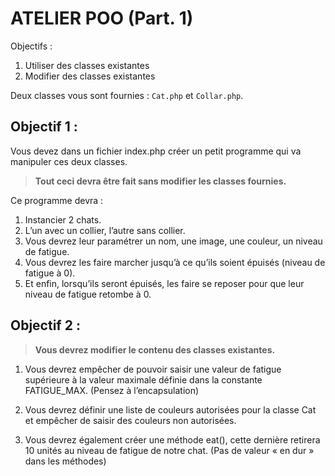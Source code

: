 # ATELIER POO (Part. 1)

Objectifs :

1. Utiliser des classes existantes
2. Modifier des classes existantes

Deux classes vous sont fournies : `Cat.php` et `Collar.php`.

## Objectif 1 :

Vous devez dans un fichier index.php créer un petit programme qui va manipuler ces deux classes.

> **Tout ceci devra être fait sans modifier les classes fournies.**

Ce programme devra : 

1. Instancier 2 chats.
2. L’un avec un collier, l’autre sans collier.
2. Vous devrez leur paramétrer un nom, une image, une couleur, un niveau de fatigue.
2. Vous devrez les faire marcher jusqu’à ce qu’ils soient épuisés (niveau de fatigue à 0).
2. Et enfin, lorsqu’ils seront épuisés, les faire se reposer pour que leur niveau de fatigue retombe à 0.

## Objectif 2 :

> **Vous devrez modifier le contenu des classes existantes.**

1. Vous devrez empêcher de pouvoir saisir une valeur de fatigue supérieure à la valeur maximale définie dans la constante FATIGUE_MAX. (Pensez à l’encapsulation)

2. Vous devrez définir une liste de couleurs autorisées pour la classe Cat et empêcher de saisir des couleurs non autorisées.

3. Vous devrez également créer une méthode eat(), cette dernière retirera 10 unités au niveau de fatigue de notre chat. (Pas de valeur « en dur » dans les méthodes)




